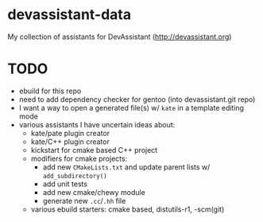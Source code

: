 devassistant-data
=================

My collection of assistants for DevAssistant (http://devassistant.org)


TODO
====

* ebuild for this repo
* need to add dependency checker for gentoo (into devassistant.git repo)
* I want a way to open a generated file(s) w/ `kate` in a template editing mode
* various assistants I have uncertain ideas about:
    * kate/pate plugin creator
    * kate/C++ plugin creator
    * kickstart for cmake based C++ project
    * modifiers for cmake projects: 
        * add new `CMakeLists.txt` and update parent lists w/ `add_subdirectory()`
        * add unit tests
        * add new cmake/chewy module
        * generate new `.cc`/`.hh` file
    * various ebuild starters: cmake based, distutils-r1, -scm(git)
